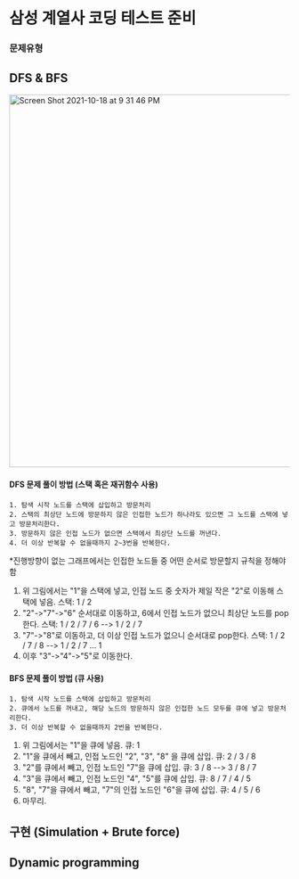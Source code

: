 # 삼성 계열사 코딩 테스트 준비

### 문제유형


## DFS & BFS

<img width="669" alt="Screen Shot 2021-10-18 at 9 31 46 PM" src="https://user-images.githubusercontent.com/88572107/137731091-01484ed3-dd17-4b4b-ada1-67d2dfc894f8.png">


#### DFS 문제 풀이 방법 (스택 혹은 재귀함수 사용)

    1. 탐색 시작 노드를 스택에 삽입하고 방문처리
    2. 스택의 최상단 노드에 방문하지 않은 인접한 노드가 하나라도 있으면 그 노드를 스택에 넣고 방문처리한다.
    3. 방문하지 않은 인접 노드가 없으면 스택에서 최상단 노드를 꺼낸다.
    4. 더 이상 반복할 수 없을때까지 2~3번을 반복한다.

*진행방향이 없는 그래프에서는 인접한 노드들 중 어떤 순서로 방문할지 규칙을 정해야 함

1. 위 그림에서는 "1"을 스택에 넣고, 인접 노드 중 숫자가 제일 작은 "2"로 이동해 스택에 넣음.    스택: 1 / 2
2. "2"->"7"->"6" 순서대로 이동하고, 6에서 인접 노드가 없으니 최상단 노드를 pop한다.        스택: 1 / 2 / 7 / 6 --> 1 / 2 / 7
3. "7"->"8"로 이동하고, 더 이상 인접 노드가 없으니 순서대로 pop한다.                     스택: 1 / 2 / 7 / 8 --> 1 / 2 / 7 ... 1
4. 이후 "3"->"4"->"5"로 이동한다.


#### BFS 문제 풀이 방법 (큐 사용)

    1. 탐색 시작 노드를 스택에 삽입하고 방문처리
    2. 큐에서 노드를 꺼내고, 해당 노드의 방문하지 않은 인접한 노드 모두를 큐에 넣고 방문처리한다.
    3. 더 이상 반복할 수 없을때까지 2번을 반복한다.

1. 위 그림에서는 "1"을 큐에 넣음.                                                  큐: 1
2. "1"을 큐에서 빼고, 인접 노드인 "2", "3", "8" 을 큐에 삽입.                         큐: 2 / 3 / 8
3. "2"를 큐에서 빼고, 인접 노드인 "7"을 큐에 삽입.                                    큐: 3 / 8 --> 3 / 8 / 7
4. "3"을 큐에서 빼고, 인접 노드인 "4", "5"를 큐에 삽입.                               큐: 8 / 7 / 4 / 5
5. "8", "7"을 큐에서 빼고, "7"의 인접 노드인 "6"을 큐에 삽입.                         큐: 4 / 5 / 6
6. 마무리.


## 구현 (Simulation + Brute force)






## Dynamic programming
